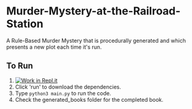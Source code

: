 # Murder-Mystery-at-the-Railroad-Station
A Rule-Based Murder Mystery that is procedurally generated and which presents a new plot each time it's run.

## To Run
1. [![Work in Repl.it](https://classroom.github.com/assets/work-in-replit-14baed9a392b3a25080506f3b7b6d57f295ec2978f6f33ec97e36a161684cbe9.svg)](https://replit.com/join/dngvzlyb-yemi33)
2. Click 'run' to download the dependencies.
3. Type `python3 main.py` to run the code. 
4. Check the generated_books folder for the completed book. 
